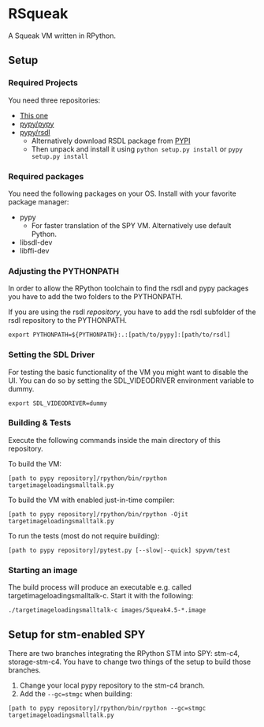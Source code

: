 RSqueak
=========

A Squeak VM written in RPython.

Setup
----

### Required Projects
You need three repositories: 
* [This one](https://bitbucket.org/pypy/lang-smalltalk)
* [pypy/pypy](https://bitbucket.org/pypy/pypy)
* [pypy/rsdl](https://bitbucket.org/pypy/rsdl)
    * Alternatively download RSDL package from [PYPI](https://pypi.python.org/pypi/rsdl)
    * Then unpack and install it using ```python setup.py install``` or ```pypy setup.py install```

### Required packages
You need the following packages on your OS. Install with your favorite package manager:
* pypy
    * For faster translation of the SPY VM. Alternatively use default Python.
* libsdl-dev
* libffi-dev

### Adjusting the PYTHONPATH
In order to allow the RPython toolchain to find the rsdl and pypy packages you have to add the two folders to the PYTHONPATH.

If you are using the rsdl *repository*, you have to add the rsdl subfolder of the rsdl repository to the PYTHONPATH.

```
export PYTHONPATH=${PYTHONPATH}:.:[path/to/pypy]:[path/to/rsdl]
```

### Setting the SDL Driver
For testing the basic functionality of the VM you might want to disable the UI. You can do so by setting the SDL_VIDEODRIVER environment variable to dummy.

```
export SDL_VIDEODRIVER=dummy
```

### Building & Tests
Execute the following commands inside the main directory of this repository.

To build the VM:

```
[path to pypy repository]/rpython/bin/rpython targetimageloadingsmalltalk.py
```

To build the VM with enabled just-in-time compiler:

```
[path to pypy repository]/rpython/bin/rpython -Ojit targetimageloadingsmalltalk.py
```

To run the tests (most do not require building):

```
[path to pypy repository]/pytest.py [--slow|--quick] spyvm/test
```

### Starting an image
The build process will produce an executable e.g. called targetimageloadingsmalltalk-c. Start it with the following:

```
./targetimageloadingsmalltalk-c images/Squeak4.5-*.image
```

Setup for stm-enabled SPY
---

There are two branches integrating the RPython STM into SPY: stm-c4, storage-stm-c4. You have to change two things of the setup to build those branches.

1. Change your local pypy repository to the stm-c4 branch.
2. Add the ```--gc=stmgc``` when building:
```
[path to pypy repository]/rpython/bin/rpython --gc=stmgc targetimageloadingsmalltalk.py
```
